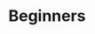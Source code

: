 ---
title: "Beginners"
menu:
  mainmenu:
    title: "Everything I have to share for people who have just decided to learn how to code"
    weight: 03
---